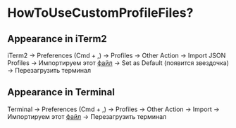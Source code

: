 # HowToUseCustomProfileFiles?

## Appearance in iTerm2

iTerm2 -> Preferences (Cmd + ,) -> Profiles -> Other Action -> Import JSON Profiles -> Импортируем этот [файл](./CustomEldarProfileiTerm2.json) -> Set as Default (появится звездочка) -> Перезагрузить терминал

## Appearance in Terminal

Terminal -> Preferences (Cmd + ,) -> Profiles -> Other Action -> Import -> Импортируем этот [файл](./CustomProfileEldarTerminal.terminal) -> Перезагрузить терминал
